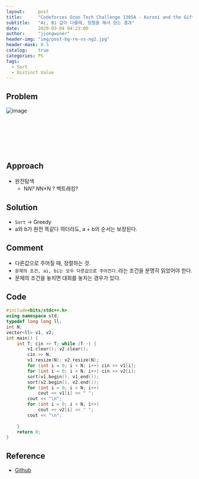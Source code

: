 ```yaml
---
layout:     post
title:      "Codeforces Ozon Tech Challenge 1305A - Kuroni and the Gifts"
subtitle:   "Ai, Bi 값이 다를때, 정렬을 해서 얻는 결과"
date:       2020-03-04 04:23:00
author:     "jjongwuner"
header-img: "img/post-bg-re-vs-ng2.jpg"
header-mask: 0.3
catalog:    true
categories: PS
tags:
  - Sort
  - Distinct Value
---
```


## Problem
![image](https://user-images.githubusercontent.com/16419202/75812166-18922380-5dd1-11ea-9fee-b8a7e5cb2b7d.png)

<br><br><br><br><br>
## Approach
- 완전탐색 
  - N*N? N*N*N ? 백트래킹?
 
## Solution
- `Sort` -> Greedy
- a와 b가 완전 똑같다 하더라도,  a + b의 순서는 보장된다.

## Comment
- 다른값으로 주어질 때, 정렬하는 것. 
- `문제의 조건, ai, bi는 모두 다른값으로 주어진다.`라는 조건을 분명히 읽었어야 한다.
- 문제의 조건을 놓치면 대회를 놓치는 경우가 있다. 


## Code
```cpp
#include<bits/stdc++.h>
using namespace std;
typedef long long ll;
int N;
vector<ll> v1, v2;
int main() {
	int T; cin >> T; while (T--) {
		v1.clear(); v2.clear();
		cin >> N;
		v1.resize(N); v2.resize(N);
		for (int i = 0; i < N; i++) cin >> v1[i];
		for (int i = 0; i < N; i++) cin >> v2[i];
		sort(v1.begin(), v1.end());
		sort(v2.begin(), v2.end());
		for (int i = 0; i < N; i++) 
			cout << v1[i] << " ";
		cout << "\n";
		for (int i = 0; i < N; i++)
			cout << v2[i] << " ";
		cout << "\n";
 
	}
	return 0;
}
```

## Reference
- [Github](https://github.com/jongwuner/ps-study/blob/master/exercise/Codeforce/1305A.cpp)
